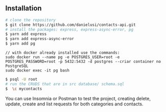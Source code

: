 ## Installation

```bash
# clone the repository
$ git clone https://github.com/danielusi/contacts-api.git
# install the packages: express, express-async-error, pg
$ yarn add express
$ yarn add express-async-error
$ yarn add pg
```

```node
// with docker already installed use the commands:
sudo docker run --name pg -e POSTGRES_USER=root -e POSTGRES_PASSWORD=root -p 5432:5432 -d postgres --criar container no PostgreSQL
sudo docker exec -it pg bash
```

```bash
$ psql -U root
# run the CRUDS that are in src database/ schema.sql
$  \c mycontacts
```

You can use Insomnia or Postman to test the project, creating delete, update, create and list requests for both categories and contacts.
